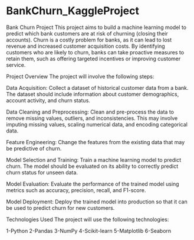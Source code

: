 # BankChurn_KaggleProject
Bank Churn Project
This project aims to build a machine learning model to predict which bank customers are at risk of churning (closing their accounts). Churn is a costly problem for banks, as it can lead to lost revenue and increased customer acquisition costs. By identifying customers who are likely to churn, banks can take proactive measures to retain them, such as offering targeted incentives or improving customer service.

Project Overview
The project will involve the following steps:

Data Acquisition: Collect a dataset of historical customer data from a bank. The dataset should include information about customer demographics, account activity, and churn status.

Data Cleaning and Preprocessing: Clean and pre-process the data to remove missing values, outliers, and inconsistencies. This may involve imputing missing values, scaling numerical data, and encoding categorical data.

Feature Engineering: Change the features from the existing data that may be predictive of churn.

Model Selection and Training: Train a machine learning model to predict churn. The model should be evaluated on its ability to correctly predict churn status for unseen data.

Model Evaluation: Evaluate the performance of the trained model using metrics such as accuracy, precision, recall, and F1-score.

Model Deployment: Deploy the trained model into production so that it can be used to predict churn for new customers.

Technologies Used
The project will use the following technologies:

1-Python
2-Pandas
3-NumPy
4-Scikit-learn
5-Matplotlib
6-Seaborn

